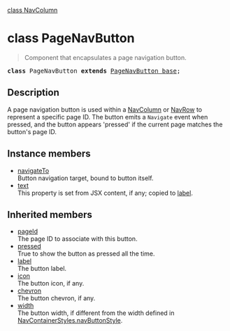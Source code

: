 [class NavColumn](NavColumn.md)

# class PageNavButton

> Component that encapsulates a page navigation button.

<pre class="docgen_signature"><b>class</b> PageNavButton <b>extends</b> <a href="PageNavButton_base.md">PageNavButton_base</a>;</pre>

## Description

A page navigation button is used within a [NavColumn](NavColumn.md) or [NavRow](NavRow.md) to represent a specific page ID. The button emits a `Navigate` event when pressed, and the button appears 'pressed' if the current page matches the button's page ID.

## Instance members

- [<!--{ref:property}-->navigateTo](PageNavButton_navigateTo.md) <!--{refchip:protected}-->\
    Button navigation target, bound to button itself.
- [<!--{ref:property}-->text](PageNavButton_text.md) <!--{refchip:protected}-->\
    This property is set from JSX content, if any; copied to [label](PageNavButton_base_label.md).

## Inherited members

- [<!--{ref:property}-->pageId](PageNavButton_base_pageId.md) \
    The page ID to associate with this button.
- [<!--{ref:property}-->pressed](PageNavButton_base_pressed.md) \
    True to show the button as pressed all the time.
- [<!--{ref:property}-->label](PageNavButton_base_label.md) \
    The button label.
- [<!--{ref:property}-->icon](PageNavButton_base_icon.md) \
    The button icon, if any.
- [<!--{ref:property}-->chevron](PageNavButton_base_chevron.md) \
    The button chevron, if any.
- [<!--{ref:property}-->width](PageNavButton_base_width.md) \
    The button width, if different from the width defined in [NavContainerStyles.navButtonStyle](NavContainerStyles_navButtonStyle.md).